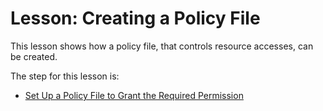 
# Lesson: Creating a Policy File

This lesson shows how a policy file, that controls resource accesses, can be created.

The step for this lesson is:

- [Set Up a Policy File to Grant the Required Permission](step2.html)
